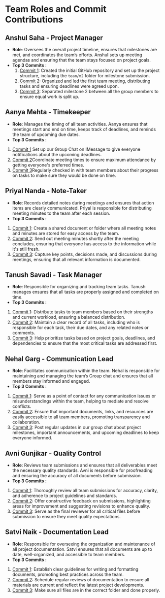 # Team Roles and Commit Contributions

## Anshul Saha - Project Manager 
- **Role**: Oversees the overall project timeline, ensures that milestones are met, and coordinates the team’s efforts. Anshul sets up meeting agendas and ensuring that the team stays focused on project goals.
- **Top 3 Commits** : 
    1. [Commit 1](https://github.com/sheldor1510/spotifynder/commit/a5f52495c62180f60006eb7d8c79441463789094): 
     Created the initial GitHub repository and set up the project structure, including the `team/m2` folder for milestone submission. 
    2. [Commit 2](https://github.com/sheldor1510/spotifynder/commit/ab0277232747f4b6e904e0a7f99b13c448b0932e): 
    Organized and led the first team meeting, distributing tasks and ensuring deadlines were agreed upon.
    3. [Commit 3](https://github.com/sheldor1510/spotifynder/commit/442a5e806eb0aec413bcf4b5235957822c7f2478):
    Separated milestone 2 between all the group members to ensure equal work is split up. 

## Aanya Mehta - Timekeeper
- **Role**: Manages the timing of all team activities. Aanya ensures that meetings start and end on time, keeps track of deadlines, and reminds the team of upcoming due dates.
- **Top 3 Commits** : 
1. [Commit 1](https://github.com/sheldor1510/spotifynder/commit/f6264f585047c6c09734591c296ca81bbce8cd17) Set up our Group Chat on IMessage to give everyone notifications about the upcoming deadlines.
2. [Commit 2](https://github.com/sheldor1510/spotifynder/commit/f6264f585047c6c09734591c296ca81bbce8cd17)Coordinate meeting times to ensure maximum attendance by getting everyone's preferred times. 
3. [Commit 3](https://github.com/sheldor1510/spotifynder/commit/f6264f585047c6c09734591c296ca81bbce8cd17)Regularly checked in with team members about their progress on tasks to make sure they would be done on time. 

## Priyal Nanda - Note-Taker
- **Role**: Records detailed notes during meetings and ensures that action items are clearly communicated. Priyal is responsible for distributing meeting minutes to the team after each session.
- **Top 3 Commits** : 
1. [Commit 1](https://github.com/sheldor1510/spotifynder/commit/12abf0397e92da3d28b8970b42b46d6aa23b4928): Create a shared document or folder where all meeting notes and minutes are stored for easy access by the team.
2. [Commit 2](https://github.com/sheldor1510/spotifynder/commit/12abf0397e92da3d28b8970b42b46d6aa23b4928): Send out meeting minutes shortly after the meeting concludes, ensuring that everyone has access to the information while it's still fresh.
3. [Commit 3](https://github.com/sheldor1510/spotifynder/commit/12abf0397e92da3d28b8970b42b46d6aa23b4928): Capture key points, decisions made, and discussions during meetings, ensuring that all relevant information is documented.

## Tanush Savadi - Task Manager
- **Role**: Responsible for organizing and tracking team tasks. Tanush manages ensures that all tasks are properly assigned and completed on time.
- **Top 3 Commits** : 
1. [Commit 1](https://github.com/sheldor1510/spotifynder/commit/af2087daf425dbdf8c3a638219cc80ca19c1f477):  Distribute tasks to team members based on their strengths and current workload, ensuring a balanced distribution.
2. [Commit 2](https://github.com/sheldor1510/spotifynder/commit/af2087daf425dbdf8c3a638219cc80ca19c1f477):   Maintain a clear record of all tasks, including who is responsible for each task, their due dates, and any related notes or comments.
3. [Commit 3](https://github.com/sheldor1510/spotifynder/commit/af2087daf425dbdf8c3a638219cc80ca19c1f477): Help prioritize tasks based on project goals, deadlines, and dependencies to ensure that the most critical tasks are addressed first. 

## Nehal Garg - Communication Lead
- **Role**: Facilitates communication within the team. Nehal is responsible for maintaining and managing the team’s Group chat and ensures that all members stay informed and engaged.
- **Top 3 Commits** : 
1. [Commit 1](https://github.com/sheldor1510/spotifynder/commit/af2087daf425dbdf8c3a638219cc80ca19c1f477):  Serve as a point of contact for any communication issues or misunderstandings within the team, helping to mediate and resolve conflicts.
2. [Commit 2](https://github.com/sheldor1510/spotifynder/commit/af2087daf425dbdf8c3a638219cc80ca19c1f477):  Ensure that important documents, links, and resources are easily accessible to all team members, promoting transparency and collaboration.
3. [Commit 3](https://github.com/sheldor1510/spotifynder/commit/af2087daf425dbdf8c3a638219cc80ca19c1f477):  Post regular updates in our group chat about project milestones, important announcements, and upcoming deadlines to keep everyone informed. 

## Avni Gunjikar - Quality Control
- **Role**: Reviews team submissions and ensures that all deliverables meet the necessary quality standards. Avni is responsible for proofreading and ensuring the accuracy of all documents before submission.
- **Top 3 Commits** : 
1. [Commit 1](https://github.com/sheldor1510/spotifynder/commit/40677cc3c0a3b8d60cc72046254e811a0191c5f5):  Thoroughly review all team submissions for accuracy, clarity, and adherence to project guidelines and standards.
2. [Commit 2](https://github.com/sheldor1510/spotifynder/commit/40677cc3c0a3b8d60cc72046254e811a0191c5f5):  Offer constructive feedback on submissions, highlighting areas for improvement and suggesting revisions to enhance quality.
3. [Commit 3](https://github.com/sheldor1510/spotifynder/commit/40677cc3c0a3b8d60cc72046254e811a0191c5f5):  Serve as the final reviewer for all critical files before submission to ensure they meet quality expectations.

## Satvi Naik - Documentation Lead
- **Role**: Responsible for overseeing the organization and maintenance of all project documentation. Satvi ensures that all documents are up to date, well-organized, and accessible to team members.
- **Top 3 Commits** : 
1. [Commit 1](https://github.com/sheldor1510/spotifynder/commit/4c57e0d9fc935d1b26097fc7e83a35c0f28a534f):  Establish clear guidelines for writing and formatting documents, promoting best practices across the team.
2. [Commit 2](https://github.com/sheldor1510/spotifynder/commit/4c57e0d9fc935d1b26097fc7e83a35c0f28a534f):  Schedule regular reviews of documentation to ensure all materials are current and reflect the latest project developments.
3. [Commit 3](https://github.com/sheldor1510/spotifynder/commit/4c57e0d9fc935d1b26097fc7e83a35c0f28a534f):  Make sure all files are in the correct folder and done properly.